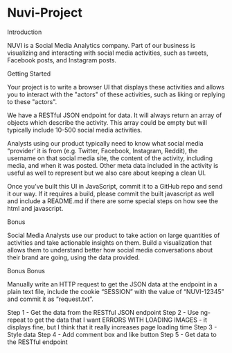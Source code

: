 # Nuvi-Project
Introduction

NUVI is a Social Media Analytics company. Part of our business is visualizing and interacting with social media activities, such as tweets, Facebook posts, and Instagram posts.


Getting Started

Your project is to write a browser UI that displays these activities and allows you to interact with the "actors" of these activities, such as liking or replying to these "actors".

We have a RESTful JSON endpoint for data. It will always return an array of objects which describe the activity. This array could be empty but will typically include 10-500 social media activities.


Analysts using our product typically need to know what social media “provider’ it is from (e.g. Twitter, Facebook, Instagram, Reddit), the username on that social media site, the content of the activity, including media, and when it was posted. Other meta data included in the activity is useful as well to represent but we also care about keeping a clean UI.


Once you’ve built this UI in JavaScript, commit it to a GitHub repo and send it our way. If it requires a build, please commit the built javascript as well and include a README.md if there are some special steps on how see the html and javascript.


Bonus

Social Media Analysts use our product to take action on large quantities of activities and take actionable insights on them. Build a visualization that allows them to understand better how social media conversations about their brand are going, using the data provided.

Bonus Bonus

Manually write an HTTP request to get the JSON data at the endpoint in a plain text file, include the cookie “SESSION” with the value of “NUVI-12345” and commit it as “request.txt”.



Step 1 - Get the data from the RESTful JSON endpoint
Step 2 - Use ng-repeat to get the data that I want
  ERRORS WITH LOADING IMAGES - it displays fine, but I think that it really increases page loading time
Step 3 - Style data
Step 4 - Add comment box and like button
Step 5 - Get data to the RESTful endpoint
